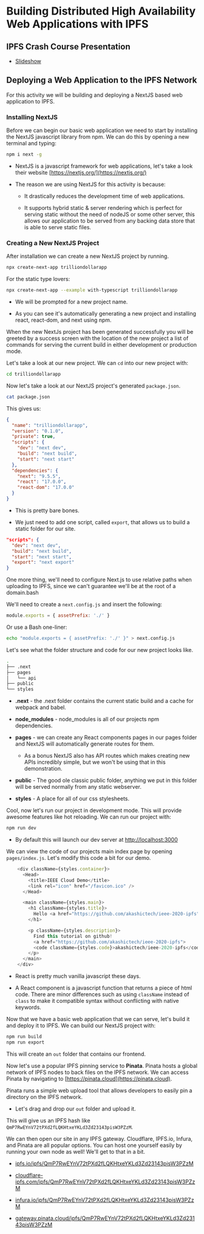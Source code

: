 # Building Distributed High Availability Web Applications with IPFS

## IPFS Crash Course Presentation

* [Slideshow](/)

## Deploying a Web Application to the IPFS Network

For this activity we will be building and deploying a NextJS based web application to IPFS.

### Installing NextJS

Before we can begin our basic web application we need to start by installing the NextJS javascript library from npm. We can do this by opening a new terminal and typing:

```bash
npm i next -g
```

* NextJS is a javascript framework for web applications, let's take a look their website [https://nextjs.org/](https://nextjs.org/)

* The reason we are using NextJS for this activity is because:

  * It drastically reduces the development time of web applications.

  * It supports hybrid static & server rendering which is perfect for serving static without the need of nodeJS or some other server, this allows our application to be served from any backing data store that is able to serve static files.

### Creating a New NextJS Project

After installation we can create a new NextJS project by running.

```bash
npx create-next-app trilliondollarapp
```

For the static type lovers:

```bash
npx create-next-app --example with-typescript trilliondollarapp
```

* We will be prompted for a new project name.

* As you can see it's automatically generating a new project and installing react, react-dom, and next using npm.

When the new NextJs project has been generated successfully you will be greeted by a success screen with the location of the new project a list of commands for serving the current build in either development or production mode.

Let's take a look at our new project. We can `cd` into our new project with:

```bash
cd trilliondollarapp
```

Now let's take a look at our NextJS project's generated `package.json`.

```bash
cat package.json
```

This gives us:

```json
{
  "name": "trilliondollarapp",
  "version": "0.1.0",
  "private": true,
  "scripts": {
    "dev": "next dev",
    "build": "next build",
    "start": "next start"
  },
  "dependencies": {
    "next": "9.5.5",
    "react": "17.0.0",
    "react-dom": "17.0.0"
  }
}
```

* This is pretty bare bones.

* We just need to add one script, called `export`, that allows us to build a static folder for our site.

```json
"scripts": {
  "dev": "next dev",
  "build": "next build",
  "start": "next start",
  "export": "next export"
}
```

One more thing, we'll need to configure Next.js to use relative paths when uploading to IPFS, since we can't guarantee we'll be at the root of a domain.bash

We'll need to create a `next.config.js` and insert the following:

```javascript
module.exports = { assetPrefix: './' }
```

Or use a Bash one-liner:

```bash
echo "module.exports = { assetPrefix: './' }" > next.config.js
```

Let's see what the folder structure and code for our new project looks like.

```bash
.
├── .next
├── pages
│   └── api
├── public
└── styles
```

* **.next** - the .next folder contains the current static build and a cache for webpack and babel.

* **node_modules** - node_modules is all of our projects npm dependencies.

* **pages** - we can create any React components pages in our pages folder and NextJS will automatically generate routes for them.

  * As a bonus NextJS also has API routes which makes creating new APIs incredibly simple, but we won't be using that in this demonstration.

* **public** - The good ole classic public folder, anything we put in this folder will be served normally from any static webserver.

* **styles** - A place for all of our css stylesheets.

Cool, now let's run our project in development mode. This will provide awesome features like hot reloading. We can run our project with:

```bash
npm run dev
```

* By default this will launch our dev server at [http://localhost:3000](http://localhost:3000)

We can view the code of our projects main index page by opening `pages/index.js`. Let's modify this code a bit for our demo.

```javascript
    <div className={styles.container}>
      <Head>
        <title>IEEE Cloud Demo</title>
        <link rel="icon" href="/favicon.ico" />
      </Head>

      <main className={styles.main}>
        <h1 className={styles.title}>
          Hello <a href="https://github.com/akashictech/ieee-2020-ipfs">IEEE Cloud Summit 2020</a>
        </h1>

        <p className={styles.description}>
          Find this tutorial on github!
          <a href="https://github.com/akashictech/ieee-2020-ipfs">
          <code className={styles.code}>akashictech/ieee-2020-ipfs</code></a>
        </p>
      </main>
    </div>
```

* React is pretty much vanilla javascript these days.

* A React component is a javascript function that returns a piece of html code. There are minor differences such as using `className` instead of `class` to make it compatible syntax without conflicting with native keywords.

Now that we have a basic web application that we can serve, let's build it and deploy it to IPFS. We can build our NextJS project with:

```bash
npm run build
npm run export
```

This will create an `out` folder that contains our frontend.

Now let's use a popular IPFS pinning service to **Pinata**. Pinata hosts a global network of IPFS nodes to back files on the IPFS network. We can access Pinata by navigating to [https://pinata.cloud](https://pinata.cloud).

Pinata runs a simple web upload tool that allows developers to easily pin a directory on the IPFS network.

* Let's drag and drop our `out` folder and upload it.

This will give us an IPFS hash like `QmP7RwEYnV72tPXd2fLQKHtxeYKLd3Zd23143pisW3PZzM`.

We can then open our site in any IPFS gateway. Cloudflare, IPFS.io, Infura, and Pinata are all popular options. You can host one yourself easily by running your own node as well! We'll get to that in a bit.

* [ipfs.io/ipfs/QmP7RwEYnV72tPXd2fLQKHtxeYKLd3Zd23143pisW3PZzM](https://ipfs.io/ipfs/QmP7RwEYnV72tPXd2fLQKHtxeYKLd3Zd23143pisW3PZzM)

* [cloudflare-ipfs.com/ipfs/QmP7RwEYnV72tPXd2fLQKHtxeYKLd3Zd23143pisW3PZzM](https://cloudflare-ipfs.com/ipfs/QmP7RwEYnV72tPXd2fLQKHtxeYKLd3Zd23143pisW3PZzM)

* [infura.io/ipfs/QmP7RwEYnV72tPXd2fLQKHtxeYKLd3Zd23143pisW3PZzM](https://ipfs.io/ipfs/QmP7RwEYnV72tPXd2fLQKHtxeYKLd3Zd23143pisW3PZzM)

* [gateway.pinata.cloud/ipfs/QmP7RwEYnV72tPXd2fLQKHtxeYKLd3Zd23143pisW3PZzM](https://gateway.pinata.cloud/ipfs/QmP7RwEYnV72tPXd2fLQKHtxeYKLd3Zd23143pisW3PZzM)
